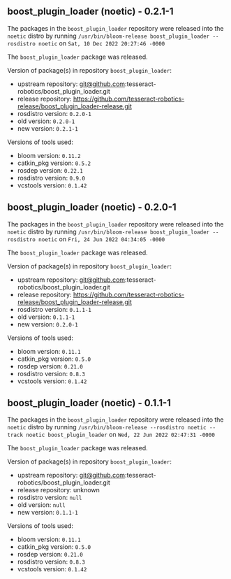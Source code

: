 ## boost_plugin_loader (noetic) - 0.2.1-1

The packages in the `boost_plugin_loader` repository were released into the `noetic` distro by running `/usr/bin/bloom-release boost_plugin_loader --rosdistro noetic` on `Sat, 10 Dec 2022 20:27:46 -0000`

The `boost_plugin_loader` package was released.

Version of package(s) in repository `boost_plugin_loader`:

- upstream repository: git@github.com:tesseract-robotics/boost_plugin_loader.git
- release repository: https://github.com/tesseract-robotics-release/boost_plugin_loader-release.git
- rosdistro version: `0.2.0-1`
- old version: `0.2.0-1`
- new version: `0.2.1-1`

Versions of tools used:

- bloom version: `0.11.2`
- catkin_pkg version: `0.5.2`
- rosdep version: `0.22.1`
- rosdistro version: `0.9.0`
- vcstools version: `0.1.42`


## boost_plugin_loader (noetic) - 0.2.0-1

The packages in the `boost_plugin_loader` repository were released into the `noetic` distro by running `/usr/bin/bloom-release boost_plugin_loader --rosdistro noetic` on `Fri, 24 Jun 2022 04:34:05 -0000`

The `boost_plugin_loader` package was released.

Version of package(s) in repository `boost_plugin_loader`:

- upstream repository: git@github.com:tesseract-robotics/boost_plugin_loader.git
- release repository: https://github.com/tesseract-robotics-release/boost_plugin_loader-release.git
- rosdistro version: `0.1.1-1`
- old version: `0.1.1-1`
- new version: `0.2.0-1`

Versions of tools used:

- bloom version: `0.11.1`
- catkin_pkg version: `0.5.0`
- rosdep version: `0.21.0`
- rosdistro version: `0.8.3`
- vcstools version: `0.1.42`


## boost_plugin_loader (noetic) - 0.1.1-1

The packages in the `boost_plugin_loader` repository were released into the `noetic` distro by running `/usr/bin/bloom-release --rosdistro noetic --track noetic boost_plugin_loader` on `Wed, 22 Jun 2022 02:47:31 -0000`

The `boost_plugin_loader` package was released.

Version of package(s) in repository `boost_plugin_loader`:

- upstream repository: git@github.com:tesseract-robotics/boost_plugin_loader.git
- release repository: unknown
- rosdistro version: `null`
- old version: `null`
- new version: `0.1.1-1`

Versions of tools used:

- bloom version: `0.11.1`
- catkin_pkg version: `0.5.0`
- rosdep version: `0.21.0`
- rosdistro version: `0.8.3`
- vcstools version: `0.1.42`



